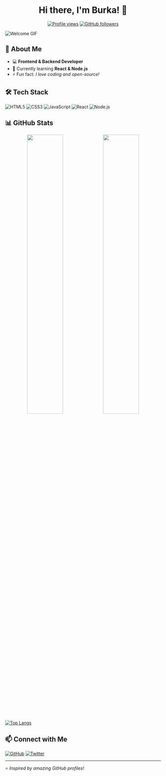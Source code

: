 <h1 align="center">Hi there, I'm Burka! 👋</h1>

<p align="center">
  <a href="https://github.com/Burka111"><img src="https://komarev.com/ghpvc/?username=Burka111&label=Profile%20views&color=0e75b6&style=flat" alt="Profile views" /></a>
  <a href="https://github.com/Burka111?tab=followers"><img src="https://img.shields.io/github/followers/Burka111?label=Followers&style=social" alt="GitHub followers" /></a>
</p>

![Welcome GIF](https://media.giphy.com/media/hvRJCLFzcasrR4ia7z/giphy.gif)

## 🚀 About Me  
- 💻 **Frontend & Backend Developer**  
- 🌱 Currently learning **React & Node.js**  
- ⚡ Fun fact: *I love coding and open-source!*  

## 🛠 Tech Stack  
![HTML5](https://img.shields.io/badge/HTML5-E34F26?style=for-the-badge&logo=html5&logoColor=white)
![CSS3](https://img.shields.io/badge/CSS3-1572B6?style=for-the-badge&logo=css3&logoColor=white)
![JavaScript](https://img.shields.io/badge/JavaScript-F7DF1E?style=for-the-badge&logo=javascript&logoColor=black)
![React](https://img.shields.io/badge/React-61DAFB?style=for-the-badge&logo=react&logoColor=black)
![Node.js](https://img.shields.io/badge/Node.js-339933?style=for-the-badge&logo=node.js&logoColor=white)

## 📊 GitHub Stats  
<p align="center">
  <img width="48%" src="https://github-readme-stats.vercel.app/api?username=Burka111&show_icons=true&theme=tokyonight" />
  <img width="48%" src="https://github-readme-streak-stats.herokuapp.com/?user=Burka111&theme=tokyonight" />
</p>

[![Top Langs](https://github-readme-stats.vercel.app/api/top-langs/?username=Burka111&layout=compact&theme=tokyonight)](https://github.com/anuraghazra/github-readme-stats)

## 📫 Connect with Me  
[![GitHub](https://img.shields.io/badge/GitHub-000000?style=for-the-badge&logo=github&logoColor=white)](https://github.com/Burka111)
[![Twitter](https://img.shields.io/badge/Twitter-1DA1F2?style=for-the-badge&logo=twitter&logoColor=white)](https://x.com/Burka194)

---
⭐️ *Inspired by amazing GitHub profiles!*
